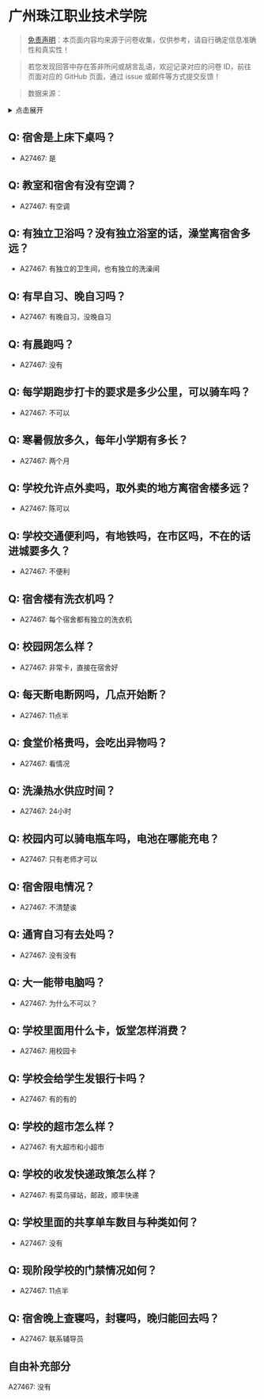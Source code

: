 # 广州珠江职业技术学院

> [免责声明](https://colleges.chat/#_3)：本页面内容均来源于问卷收集，仅供参考，请自行确定信息准确性和真实性！

> 若您发现回答中存在答非所问或胡言乱语，欢迎记录对应的问卷 ID，前往页面对应的 GitHub 页面，通过 issue 或邮件等方式提交反馈！

> 数据来源：

<details><summary>点击展开</summary>
<ul>
<li>A27467: 匿名 (2025 年 01 月)</li>
</ul>
</details>

## Q: 宿舍是上床下桌吗？

- A27467: 是

## Q: 教室和宿舍有没有空调？

- A27467: 有空调

## Q: 有独立卫浴吗？没有独立浴室的话，澡堂离宿舍多远？

- A27467: 有独立的卫生间，也有独立的洗澡间

## Q: 有早自习、晚自习吗？

- A27467: 有晚自习，没晚自习

## Q: 有晨跑吗？

- A27467: 没有

## Q: 每学期跑步打卡的要求是多少公里，可以骑车吗？

- A27467: 不可以

## Q: 寒暑假放多久，每年小学期有多长？

- A27467: 两个月

## Q: 学校允许点外卖吗，取外卖的地方离宿舍楼多远？

- A27467: 陈可以

## Q: 学校交通便利吗，有地铁吗，在市区吗，不在的话进城要多久？

- A27467: 不便利

## Q: 宿舍楼有洗衣机吗？

- A27467: 每个宿舍都有独立的洗衣机

## Q: 校园网怎么样？

- A27467: 非常卡，直接在宿舍好

## Q: 每天断电断网吗，几点开始断？

- A27467: 11点半

## Q: 食堂价格贵吗，会吃出异物吗？

- A27467: 看情况

## Q: 洗澡热水供应时间？

- A27467: 24小时

## Q: 校园内可以骑电瓶车吗，电池在哪能充电？

- A27467: 只有老师才可以

## Q: 宿舍限电情况？

- A27467: 不清楚诶

## Q: 通宵自习有去处吗？

- A27467: 没有没有

## Q: 大一能带电脑吗？

- A27467: 为什么不可以？

## Q: 学校里面用什么卡，饭堂怎样消费？

- A27467: 用校园卡

## Q: 学校会给学生发银行卡吗？

- A27467: 有的有的

## Q: 学校的超市怎么样？

- A27467: 有大超市和小超市

## Q: 学校的收发快递政策怎么样？

- A27467: 有菜鸟驿站，邮政，顺丰快递

## Q: 学校里面的共享单车数目与种类如何？

- A27467: 没有

## Q: 现阶段学校的门禁情况如何？

- A27467: 11点半

## Q: 宿舍晚上查寝吗，封寝吗，晚归能回去吗？

- A27467: 联系辅导员

## 自由补充部分

A27467: 没有